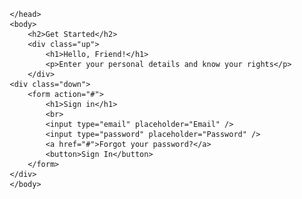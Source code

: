 <!DOCTYPE html>
<html lang="en">
<head>
    <meta charset="UTF-8">
    <meta name="viewport" content="width=device-width, initial-scale=1.0">
    <title>Your Website</title>
    <style>
        body {
            margin: 0;
        }
        header {
            background-color: seagreen;
            color: #fff;
            padding: 10px;
            display: flex;
            justify-content: space-between;
            align-items: center;
            border-radius: 40px;
        }
        nav {
            display: flex;
            gap: 30px;
            margin-right: 30px;
        }
        nav a {
            color: #fff;
            text-decoration: none;
        }
        .poster {
    display: block;
    margin-left: 20px;
    margin-right: auto;
    width: 50%;
}
        
        .head {
            margin-left: 30px;
        }
        .div2 {
            
            display: flex;
            justify-content: space-between;
            align-items: center;
            border-radius: 40px;
        }
        a {
            text-decoration: ;
        }
        .right1 {
            margin-right: 10px;
            font-size: 40px;
            font-style: italic;
        }
        aside a {
            font-size: 20px;
        }
    </style>
</head>
<body>

<header>
    <div class="head">
        <h1><i>न्यायGPT</i></h1>
    </div>
    <nav>
        <a href="htmlpart.html">Home</a>
        <a href="#">Contact Us</a>
        <a href="#">About Us</a>
        <a href="signin.html">Login</a>
    </nav>
</header>
<br>
<div class="div2">
    <div class="poster">
        <img src="side.jpg" height="700">
    </div>
<aside class="right1">
    <font>24/7 legal assistance <br>at your fingertips<br>
    <a href="signin.html">Log In to get started...</a></font>
    </aside>
</div>
</body>
</html>




CSS PART


<!DOCTYPE html>
    <html lang="en">
    <head>
        <meta charset="UTF-8">
        <meta http-equiv="X-UA-Compatible" content="IE=edge">
        <meta name="viewport" content="width=device-width, initial-scale=1.0">
        <title> Responsive Login and Signup Form </title>
	
<style>

* {
	box-sizing: border-box;
}

body {
	
	display: flex;
	justify-content: center;
	align-items: center;
	flex-direction: column;
	height: 100vh;
	margin: -20px 0 50px;
}

h1 {
	font-weight: bold;
	margin: 0;
	text-align: center;
}

h2 {
	text-align: center;
	color: white;
}

p {
	font-size: 14px;
	font-weight: 100;
	line-height: 20px;
	letter-spacing: 0.5px;
	margin: 20px 0 30px;
}



a {
	color: #333;
	font-size: 14px;
	text-decoration: none;
	margin: 15px 0;
}

button {
	border-radius: 20px;
	border: 1px solid #FF4B2B;
	background-color: #FF4B2B;
	color: #FFFFFF;
	font-size: 12px;
	font-weight: bold;
	padding: 12px 45px;
	letter-spacing: 1px;
	text-transform: uppercase;
	transition: transform 80ms ease-in;
}


form {
	background-color: #FFFFFF;
	display: flex;
	align-items: center;
	justify-content: center;
	flex-direction: column;
	padding: 0 50px;
	height: 100%;
	text-align: center;
}

input {
	background-color: #eee;
	border: none;
	padding: 12px 15px;
	margin: 8px 0;
	width: 100%;
}
.up{
	margin-top: 10px;
}
.down{
	margin-top: 100px;
}
</style>
    </head>
    <body>
        <h2>Get Started</h2>
		<div class="up">
			<h1>Hello, Friend!</h1>
			<p>Enter your personal details and know your rights</p>
		</div>
	<div class="down">
		<form action="#">
			<h1>Sign in</h1>
			<br>
			<input type="email" placeholder="Email" />
			<input type="password" placeholder="Password" />
			<a href="#">Forgot your password?</a>
			<button>Sign In</button>
		</form>
	</div>
    </body>
</html>
